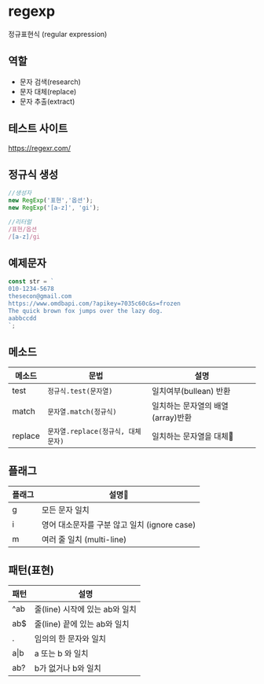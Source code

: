 # regexp

정규표현식 (regular expression)

## 역할

- 문자 검색(research)
- 문자 대체(replace)
- 문자 추출(extract)

## 테스트 사이트

https://regexr.com/

## 정규식 생성

```js
//생성자
new RegExp('표현','옵션');
new RegExp('[a-z]', 'gi');

//리터럴
/표현/옵션
/[a-z]/gi
```

## 예제문자

```js
const str = `
010-1234-5678
thesecon@gmail.com
https://www.omdbapi.com/?apikey=7035c60c&s=frozen
The quick brown fox jumps over the lazy dog.
aabbccdd
`;
```

## 메소드

| 메소드  | 문법                               | 설명                               |
| ------- | ---------------------------------- | ---------------------------------- |
| test    | `정규식.test(문자열)`              | 일치여부(bullean) 반환             |
| match   | `문자열.match(정규식)`             | 일치하는 문자열의 배열 (array)반환 |
| replace | `문자열.replace(정규식, 대체문자)` | 일치하는 문자열을 대체             |

## 플래그

| 플래그 | 설명                                         |
| ------ | -------------------------------------------- |
| g      | 모든 문자 일치                               |
| i      | 영어 대소문자를 구분 않고 일치 (ignore case) |
| m      | 여러 줄 일치 (multi-line)                    |

## 패턴(표현)

| 패턴       | 설명                           |
| ---------- | ------------------------------ |
| ^ab        | 줄(line) 시작에 있는 ab와 일치 |
| ab$        | 줄(line) 끝에 있는 ab와 일치   |
| .          | 임의의 한 문자와 일치          |
| a&verbar;b | a 또는 b 와 일치               |
| ab?        | b가 없거나 b와 일치            |

